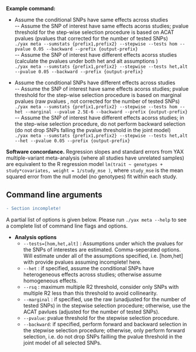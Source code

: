 
**Example command:** <br />
 - Assume the conditional SNPs have same  effects across studies  <br />
    -- Assume the SNP of interest have same effects acorss studies; pvalue threshold for the step-wise selection procedure is based on ACAT pvalues (pvalues that corrected for the number of tested SNPs)  <br />
 `./yax meta --sumstats {prefix1,prefix2} --stepwise --tests hom --pvalue 0.05 --backward --prefix {output-prefix}` <br />
    -- Assume the SNP of interest have different effects acorss studies (calculate the pvalues under both het and alt assumptions ) <br /> `./yax meta --sumstats {prefix1,prefix2} --stepwise --tests het,alt --pvalue 0.05 --backward --prefix {output-prefix}` <br />
 
 - Assume the conditional SNPs have different effects across studies  <br />
    -- Assume the SNP of interest have same effects acorss studies; pvalue threshold for the step-wise selection procedure is based on marginal pvalues (raw pvalues , not corrected for the number of tested SNPs)  <br />
 `./yax meta --sumstats {prefix1,prefix2} --stepwise --tests hom --het --marginal --pvalue 2.5E-6 --backward --prefix {output-prefix}` <br />
    -- Assume the SNP of interest have different effects acorss studies; in the step-wise selection procedure, do not perform backward selection (do not drop SNPs falling the pvalue threshold in the joint model)<br />
 `./yax meta --sumstats {prefix1,prefix2} --stepwise --tests het,alt --het --pvalue 0.05 --prefix {output-prefix}` <br />
    
**Software concordance.** Regression slopes and standard errors from YAX multiple-variant meta-analysis (where all studies have unrelated samples) are equivalent to the R regression model `lm(trait ~ genotypes + study*covariates, weight = 1/study_mse )`, where `study_mse` is the mean squared error from the null model (no genotypes) fit within each study. 

## Command line arguments
```diff
- Section incomplete!
```
A partial list of options is given below.  Please run `./yax meta --help` to see a complete list of command line flags and options. 
 - **Analysis options**
 	  - `--tests=[hom,het,alt]` : Assumptions under which the pvalues for the SNPs of interestes are estimated. Comma-seperated options. Will estimate under all of the assumptions specified, i.e. [hom,het] with provide pvalues assuming incomplete! here.
	  - `--het` : if specified, assume the conditional SNPs have heterogeneous effects across studies; otherwise assume homogeneous effects. 
	  - `--rsq` : maximum multiple R2 threshold, consider only SNPs with multiple R2 less than this threshold to avoid collinearity.
	  - `--marginal` : if specified, use the raw (unadjusted for the number of tested SNPs) in the stepwise selection procedure; otherwise, use the ACAT pavlues (adjusted for the number of tested SNPs).
	  - `--pvalue`: pvalue threshold for the stepwise selection procedure. 
	  - `--backward`: if specified, perform forward and backward selection in the stepwise selection procedure; otherwise, only perform forward selection, i.e. do not drop SNPs failling the pvalue threshold in the joint model of all selected SNPs.
